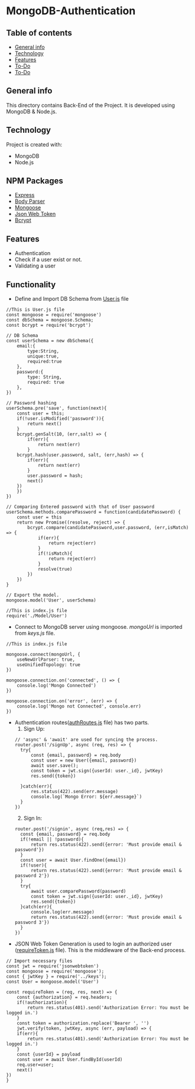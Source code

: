 # MongoDB-Authentication

## Table of contents
* [General info](#general-info)
* [Technology](#technology)
* [Features](#features)
* [To-Do](#to-Do)
* [To-Do](#to-Do)

## General info
This directory contains Back-End of the Project. It is developed using MongoDB & Node.js.

## Technology
Project is created with:
* MongoDB
* Node.js

## NPM Packages
* [Express](https://www.npmjs.com/package/express)
* [Body Parser](https://www.npmjs.com/package/body-parser)
* [Mongoose](https://www.npmjs.com/package/mongoose)
* [Json Web Token](https://www.npmjs.com/package/jsonwebtoken)
* [Bcrypt](https://www.npmjs.com/package/bcrypt)

## Features
* Authentication
* Check if a user exist or not.
* Validating a user

## Functionality
* Define and Import DB Schema from [User.js](https://github.com/shaswat-dharaiya/MongoDB-Authentication/blob/main/Node/Model/User.js) file
```
//This is User.js file
const mongoose = require('mongoose')
const dbSchema = mongoose.Schema;
const bcrypt = require('bcrypt')

// DB Schema
const userSchema = new dbSchema({
    email:{
        type:String,
        unique:true,
        required:true
    },
    password:{
        type: String,
        required: true
    },
})
```
```
// Password hashing
userSchema.pre('save', function(next){
    const user = this;
    if(!user.isModified('password')){
        return next()
    }
    bcrypt.genSalt(10, (err,salt) => {
        if(err){
            return next(err)
        }
    bcrypt.hash(user.password, salt, (err,hash) => {
        if(err){
            return next(err)
        }
        user.password = hash;
        next()
    })
    })
})
```
```
// Comparing Entered password with that of User password
userSchema.methods.comparePassword = function(candidatePassword) {
    const user = this
    return new Promise((resolve, reject) => {
        bcrypt.compare(candidatePassword,user.password, (err,isMatch) => {
            if(err){
                return reject(err)
            }
            if(!isMatch){
                return reject(err)
            }
            resolve(true)
        })
    })
}
```
```
// Export the model.
mongoose.model('User', userSchema)
```
```
//This is index.js file
require('./Model/User')
```
* Connect to MongoDB server using mongoose. *mongoUrl* is imported from *keys.js* file.
```
//This is index.js file

mongoose.connect(mongoUrl, {
    useNewUrlParser: true,
    useUnifiedTopology: true
})

mongoose.connection.on('connected', () => {
    console.log('Mongo Connected')
})

mongoose.connection.on('error', (err) => {
    console.log('Mongo not Connected', console.err)
})
```
* Authentication routes([authRoutes.js](https://github.com/shaswat-dharaiya/MongoDB-Authentication/blob/main/Node/Routes/authRoutes.js) file) has two parts.
  1. Sign Up:
  ```
  // 'async' & 'await' are used for syncing the process.
  router.post('/signUp', async (req, res) => {    
    try{
        const {email, password} = req.body
        const user = new User({email, password})
        await user.save();
        const token = jwt.sign({userId: user._id}, jwtKey)
        res.send({token})

    }catch(err){
        res.status(422).send(err.message)
        console.log(`Mongo Error: ${err.message}`)
    }
  })
  ```
  2. Sign In:
  ```
  router.post('/signin', async (req,res) => {
    const {email, password} = req.body
    if(!email || !password){
        return res.status(422).send({error: 'Must provide email & password'})
    }
    const user = await User.findOne({email})
    if(!user){
        return res.status(422).send({error: 'Must provide email & password 2'})
    }
    try{
        await user.comparePassword(password)
        const token = jwt.sign({userId: user._id}, jwtKey)
        res.send({token})
    }catch(err){
        console.log(err.message)
        return res.status(422).send({error: 'Must provide email & password 3'})
    }
  })
  ```
* JSON Web Token Generation is used to login an authorized user ([requireToken.js](https://github.com/shaswat-dharaiya/MongoDB-Authentication/blob/main/Node/Middleware/requireToken.js) file). This is the middleware of the Back-end process.
```
// Import necessary files
const jwt = require('jsonwebtoken')
const mongoose = require('mongoose');
const { jwtKey } = require('../keys');
const User = mongoose.model('User')
```
```
const requireToken = (req, res, next) => {
    const {authorization} = req.headers;
    if(!authorization){
        return res.status(401).send('Authorization Error: You must be logged in.')
    }
    const token = authorization.replace('Bearer ', '')
    jwt.verify(token, jwtKey, async (err, payload) => {
    if(err){
        return res.status(401).send('Authorization Error: You must be logged in.')
    }
    const {userId} = payload
    const user = await User.findById(userId)
    req.user=user;
    next()
})
}
```
